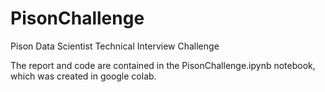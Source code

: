 # PisonChallenge
Pison Data Scientist Technical Interview Challenge

The report and code are contained in the PisonChallenge.ipynb notebook, which was created in google colab.
